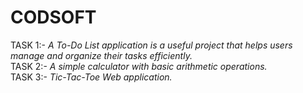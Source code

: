 # CODSOFT
TASK 1:-<i> A To-Do List application is a useful project that helps users manage and organize their tasks efficiently.</i> 
<br>
TASK 2:- <i>A simple calculator with basic arithmetic operations.</i>
<br>
TASK 3:- <i>Tic-Tac-Toe Web application.</i>

